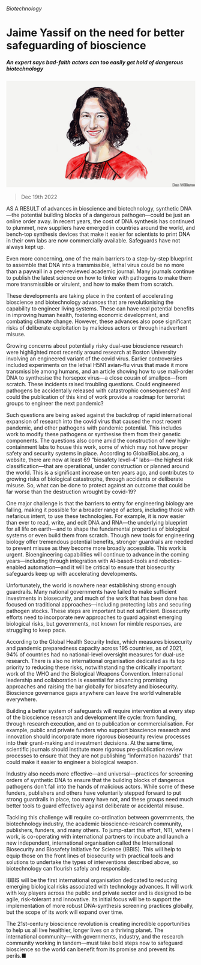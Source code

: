 ###### Biotechnology

# Jaime Yassif on the need for better safeguarding of bioscience 

##### An expert says bad-faith actors can too easily get hold of dangerous biotechnology 

![image](images/20221217_BID004.jpg) 

> Dec 19th 2022 

AS A RESULT of advances in bioscience and biotechnology, synthetic DNA—the potential building blocks of a dangerous pathogen—could be just an online order away. In recent years, the cost of DNA synthesis has continued to plummet, new suppliers have emerged in countries around the world, and bench-top synthesis devices that make it easier for scientists to print DNA in their own labs are now commercially available. Safeguards have not always kept up. 

Even more concerning, one of the main barriers to a step-by-step blueprint to assemble that DNA into a transmissible, lethal virus could be no more than a paywall in a peer-reviewed academic journal. Many journals continue to publish the latest science on how to tinker with pathogens to make them more transmissible or virulent, and how to make them from scratch. 

These developments are taking place in the context of accelerating bioscience and biotechnology advances that are revolutionising the capability to engineer living systems. These can have real potential benefits in improving human health, fostering economic development, and combating climate change. However, these advances also pose significant risks of deliberate exploitation by malicious actors or through inadvertent misuse. 

Growing concerns about potentially risky dual-use bioscience research were highlighted most recently around research at Boston University involving an engineered variant of the covid virus. Earlier controversies included experiments on the lethal H5N1 avian-flu virus that made it more transmissible among humans, and an article showing how to use mail-order DNA to synthesise the horsepox virus—a close cousin of smallpox—from scratch. These incidents raised troubling questions. Could engineered pathogens be accidentally released with catastrophic consequences? And could the publication of this kind of work provide a roadmap for terrorist groups to engineer the next pandemic?

Such questions are being asked against the backdrop of rapid international expansion of research into the covid virus that caused the most recent pandemic, and other pathogens with pandemic potential. This includes work to modify these pathogens or synthesise them from their genetic components. The questions also come amid the construction of new high-containment labs to house this work, some of which may not have proper safety and security systems in place. According to GlobalBioLabs.org, a website, there are now at least 69 “biosafety level-4” labs—the highest risk classification—that are operational, under construction or planned around the world. This is a significant increase on ten years ago, and contributes to growing risks of biological catastrophe, through accidents or deliberate misuse. So, what can be done to protect against an outcome that could be far worse than the destruction wrought by covid-19?

One major challenge is that the barriers to entry for engineering biology are falling, making it possible for a broader range of actors, including those with nefarious intent, to use these technologies. For example, it is now easier than ever to read, write, and edit DNA and RNA—the underlying blueprint for all life on earth—and to shape the fundamental properties of biological systems or even build them from scratch. Though new tools for engineering biology offer tremendous potential benefits, stronger guardrails are needed to prevent misuse as they become more broadly accessible. This work is urgent. Bioengineering capabilities will continue to advance in the coming years—including through integration with AI-based-tools and robotics-enabled automation—and it will be critical to ensure that biosecurity safeguards keep up with accelerating developments.

Unfortunately, the world is nowhere near establishing strong enough guardrails. Many national governments have failed to make sufficient investments in biosecurity, and much of the work that has been done has focused on traditional approaches—including protecting labs and securing pathogen stocks. These steps are important but not sufficient. Biosecurity efforts need to incorporate new approaches to guard against emerging biological risks, but governments, not known for nimble responses, are struggling to keep pace. 

According to the Global Health Security Index, which measures biosecurity and pandemic preparedness capacity across 195 countries, as of 2021, 94% of countries had no national-level oversight measures for dual-use research. There is also no international organisation dedicated as its top priority to reducing these risks, notwithstanding the critically important work of the WHO and the Biological Weapons Convention. International leadership and collaboration is essential for advancing promising approaches and raising the bar globally for biosafety and biosecurity. Bioscience governance gaps anywhere can leave the world vulnerable everywhere. 

Building a better system of safeguards will require intervention at every step of the bioscience research and development life cycle: from funding, through research execution, and on to publication or commercialisation. For example, public and private funders who support bioscience research and innovation should incorporate more rigorous biosecurity review processes into their grant-making and investment decisions. At the same time, scientific journals should institute more rigorous pre-publication review processes to ensure that they are not publishing “information hazards” that could make it easier to engineer a biological weapon.

Industry also needs more effective—and universal—practices for screening orders of synthetic DNA to ensure that the building blocks of dangerous pathogens don’t fall into the hands of malicious actors. While some of these funders, publishers and others have voluntarily stepped forward to put strong guardrails in place, too many have not, and these groups need much better tools to guard effectively against deliberate or accidental misuse. 

Tackling this challenge will require co-ordination between governments, the biotechnology industry, the academic bioscience-research community, publishers, funders, and many others. To jump-start this effort, NTI, where I work, is co-operating with international partners to incubate and launch a new independent, international organisation called the International Biosecurity and Biosafety Initiative for Science (IBBIS). This will help to equip those on the front lines of biosecurity with practical tools and solutions to undertake the types of interventions described above, so biotechnology can flourish safely and responsibly. 

IBBIS will be the first international organisation dedicated to reducing emerging biological risks associated with technology advances. It will work with key players across the public and private sector and is designed to be agile, risk-tolerant and innovative. Its initial focus will be to support the implementation of more robust DNA-synthesis screening practices globally, but the scope of its work will expand over time.

The 21st-century bioscience revolution is creating incredible opportunities to help us all live healthier, longer lives on a thriving planet. The international community—with governments, industry, and the research community working in tandem—must take bold steps now to safeguard bioscience so the world can benefit from its promise and prevent its perils.■



